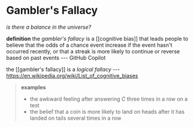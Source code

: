 # Gambler's Fallacy

_is there a balance in the universe?_

**definition** the _gambler's fallacy_ is a [[cognitive bias]] that leads people to believe that the odds of a chance event increase if the event hasn't occurred recently, or that a streak is more likely to continue or reverse based on past events --- GitHub Copilot

the [[gambler's fallacy]] is a _logical fallacy_ --- <https://en.wikipedia.org/wiki/List_of_cognitive_biases>

> **examples**
>
> - the awkward feeling after answering _C_ three times in a row on a test
> - the belief that a coin is more likely to land on heads after it has landed on tails several times in a row

